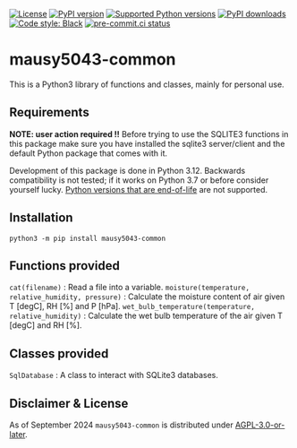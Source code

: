 
[![License](https://img.shields.io/github/license/mausy5043/mausy5043-common)](LICENSE)
[![PyPI version](https://img.shields.io/pypi/v/mausy5043-common.svg?logo=pypi&logoColor=FFE873)](https://pypi.org/project/mausy5043-common)
[![Supported Python versions](https://img.shields.io/pypi/pyversions/mausy5043-common.svg?logo=python&logoColor=FFE873)](https://pypi.org/project/mausy5043-common)
[![PyPI downloads](https://img.shields.io/pypi/dm/mausy5043-common.svg)](https://pypistats.org/packages/mausy5043-common)
[![Code style: Black](https://img.shields.io/badge/code%20style-Black-000000.svg)](https://github.com/psf/black)
[![pre-commit.ci status](https://results.pre-commit.ci/badge/github/Mausy5043/mausy5043-common/devel.svg)](https://results.pre-commit.ci/latest/github/Mausy5043/mausy5043-common/devel)

# mausy5043-common

This is a Python3 library of functions and classes, mainly for personal use.

## Requirements

**NOTE: user action required !!**
Before trying to use the SQLITE3 functions in this package make sure you have installed the sqlite3 server/client and
the default Python package that comes with it.

Development of this package is done in Python 3.12. Backwards compatibility is not tested; if it works on Python 3.7 or before consider yourself lucky. [Python versions that are end-of-life](https://devguide.python.org/versions/) are not supported.

## Installation

```
python3 -m pip install mausy5043-common
```


## Functions provided
`cat(filename)` : Read a file into a variable.
`moisture(temperature, relative_humidity, pressure)` : Calculate the moisture content of air given T [degC], RH [%] and P [hPa].
`wet_bulb_temperature(temperature, relative_humidity)` : Calculate the wet bulb temperature of the air given T [degC] and RH [%].

## Classes provided
`SqlDatabase` : A class to interact with SQLite3 databases.

## Disclaimer & License
As of September 2024 `mausy5043-common` is distributed under [AGPL-3.0-or-later](LICENSE).
